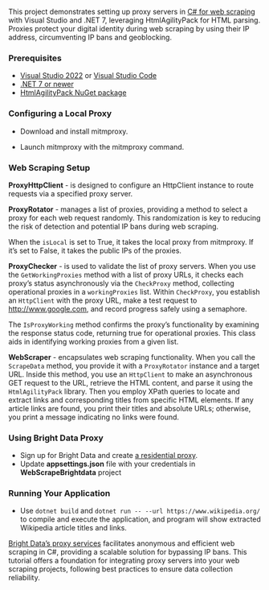 This project demonstrates setting up proxy servers in [C# for web scraping](https://brightdata.com/blog/how-tos/web-scraping-with-c-sharp) with Visual Studio and .NET 7, leveraging HtmlAgilityPack for HTML parsing. Proxies protect your digital identity during web scraping by using their IP address, circumventing IP bans and geoblocking.

### Prerequisites
-   [Visual Studio 2022](https://visualstudio.microsoft.com/vs/) or [Visual Studio Code](https://code.visualstudio.com/)
-   [.NET 7 or newer](https://dotnet.microsoft.com/en-us/download)
-   [HtmlAgilityPack NuGet package](https://www.nuget.org/packages/HtmlAgilityPack/)
    

### Configuring a Local Proxy

-   Download and install mitmproxy.
    
-   Launch mitmproxy with the mitmproxy command.
    

### Web Scraping Setup

**ProxyHttpClient** - is designed to configure an HttpClient instance to route requests via a specified proxy server.

**ProxyRotator** - manages a list of proxies, providing a method to select a proxy for each web request randomly. This randomization is key to reducing the risk of detection and potential IP bans during web scraping.

When the `isLocal` is set to True, it takes the local proxy from mitmproxy. If it’s set to False, it takes the public IPs of the proxies.

**ProxyChecker** - is used to validate the list of proxy servers. When you use the `GetWorkingProxies` method with a list of proxy URLs, it checks each proxy’s status asynchronously via the `CheckProxy` method, collecting operational proxies in a `workingProxies` list. Within `CheckProxy`, you establish an `HttpClient` with the proxy URL, make a test request to http://www.google.com, and record progress safely using a semaphore.

The `IsProxyWorking` method confirms the proxy’s functionality by examining the response status code, returning true for operational proxies. This class aids in identifying working proxies from a given list.

**WebScraper** - encapsulates web scraping functionality. When you call the `ScrapeData` method, you provide it with a `ProxyRotator` instance and a target URL. Inside this method, you use an `HttpClient` to make an asynchronous GET request to the URL, retrieve the HTML content, and parse it using the `HtmlAgilityPack` library. Then you employ XPath queries to locate and extract links and corresponding titles from specific HTML elements. If any article links are found, you print their titles and absolute URLs; otherwise, you print a message indicating no links were found.

### Using Bright Data Proxy

-   Sign up for Bright Data and create [a residential proxy](https://brightdata.com/proxy-types/residential-proxies).    
-   Update **appsettings.json** file with your credentials in **WebScrapeBrightdata** project
    
### Running Your Application

-   Use `dotnet build` and `dotnet run -- --url https://www.wikipedia.org/` to compile and execute the application, and program will show extracted Wikipedia article titles and links. 

[Bright Data’s proxy services](https://brightdata.com/proxy-types) facilitates anonymous and efficient web scraping in C#, providing a scalable solution for bypassing IP bans. This tutorial offers a foundation for integrating proxy servers into your web scraping projects, following best practices to ensure data collection reliability.